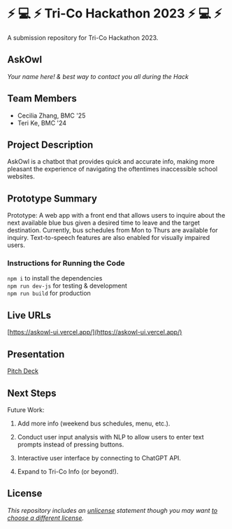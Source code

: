 # :zap: :computer: :zap: Tri-Co Hackathon 2023 :zap: :computer: :zap:
A submission repository for Tri-Co Hackathon 2023. 
## AskOwl

*Your name here! & best way to contact you all during the Hack*

## Team Members

- Cecilia Zhang, BMC '25
- Teri Ke, BMC '24

## Project Description

AskOwl is a chatbot that provides quick and accurate info, making more pleasant the experience of navigating the oftentimes inaccessible school websites. 

## Prototype Summary

Prototype: A web app with a front end that allows users to inquire about the next available blue bus given a desired time to leave and the target destination. Currently, bus schedules from Mon to Thurs are available for inquiry. Text-to-speech features are also enabled for visually impaired users. 

### Instructions for Running the Code
`npm i` to install the dependencies  
`npm run dev-js` for testing & development  
`npm run build` for production

## Live URLs

[https://askowl-ui.vercel.app/](https://askowl-ui.vercel.app/)

## Presentation

[Pitch Deck](https://docs.google.com/presentation/d/1KowvbUCC72Q3qu1WamHBEOv33AHeYLB5WT4vX_s82h0/edit?usp=sharing)

## Next Steps

Future Work: 

1. Add more info (weekend bus schedules, menu, etc.).

2. Conduct user input analysis with NLP to allow users to enter text prompts instead of pressing buttons.

3. Interactive user interface by connecting to ChatGPT API.

4. Expand to Tri-Co Info (or beyond!). 
## License

*This repository includes an [unlicense](http://unlicense.org/) statement though you may want [to choose a different license](https://choosealicense.com/).*
